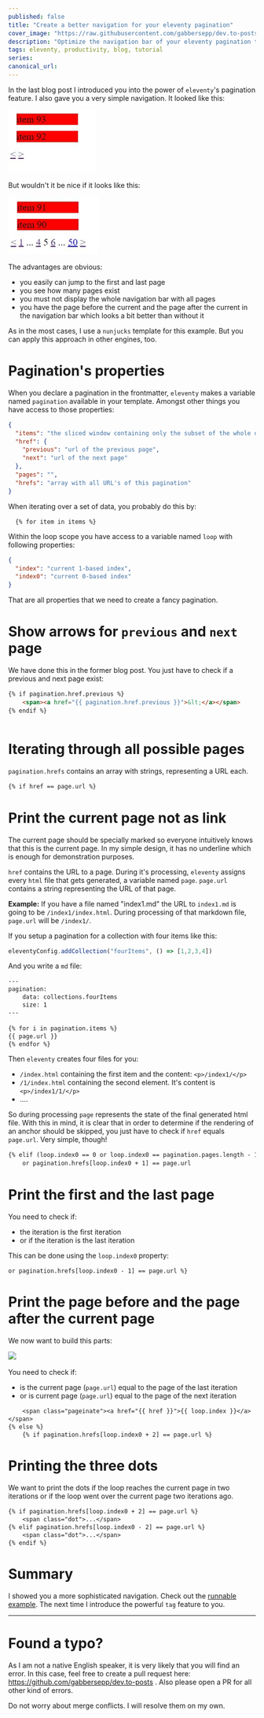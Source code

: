 ```yaml
---
published: false
title: "Create a better navigation for your eleventy pagination"
cover_image: "https://raw.githubusercontent.com/gabbersepp/dev.to-posts/master/blog-posts/private-page/eleventy-better-navigation/assets/header.png"
description: "Optimize the navigation bar of your eleventy pagination to make it look more appealing"
tags: eleventy, productivity, blog, tutorial
series:
canonical_url:
---
```


In the last blog post I introduced you into the power of `eleventy`'s pagination feature. I also gave you a very simple navigation. It looked like this:

![](./assets/simple.jpg)

But wouldn't it be nice if it looks like this:

![](./assets/better.jpg)

The advantages are obvious:
+ you easily can jump to the first and last page
+ you see how many pages exist
+ you must not display the whole navigation bar with all pages
+ you have the page before the current and the page after the current in the navigation bar which looks a bit better than without it

As in the most cases, I use a `nunjucks` template for this example. But you can apply this approach in other engines, too.

# Pagination's properties

When you declare a pagination in the frontmatter, `eleventy` makes a variable named `pagination` available in your template. Amongst other things you have access to those properties:

```json
{
  "items": "the sliced window containing only the subset of the whole data set",
  "href": {
    "previous": "url of the previous page",
    "next": "url of the next page"
  },
  "pages": "",
  "hrefs": "array with all URL's of this pagination"
}
```

When iterating over a set of data, you probably do this by:

```
  {% for item in items %}
```

Within the loop scope you have access to a variable named `loop` with following properties:

```json
{
  "index": "current 1-based index",
  "index0": "current 0-based index"
}
```

That are all properties that we need to create a fancy pagination.

# Show arrows for `previous` and `next` page
We have done this in the former blog post. You just have to check if a previous and next page exist:

<!-- embedme project/views/index.njk#L12-L14 -->
```html
{% if pagination.href.previous %}
    <span><a href="{{ pagination.href.previous }}">&lt;</a></span>
{% endif %}
```

<!-- embedme project/views/index.njk#L37-L39 -->
```html

```

# Iterating through all possible pages

`pagination.hrefs` contains an array with strings, representing a URL each.

<!-- embedme project/views/index.njk#L18-L18 -->
```html
{% if href == page.url %}
```

# Print the current page not as link
The current page should be specially marked so everyone intuitively knows that this is the current page.
In my simple design, it has no underline which is enough for demonstration purposes. 

`href` contains the URL to a page. During it's processing, `eleventy` assigns every `html` file that gets generated, a variable named `page`. `page.url` contains a string representing the URL of that page.

**Example:**
If you have a file named "index1.md" the URL to `index1.md` is going to be `/index1/index.html`. During processing of that markdown file, `page.url` will be `/index1/`. 

If you setup a pagination for a collection with four items like this:
```js
eleventyConfig.addCollection("fourItems", () => [1,2,3,4])
```

And you write a `md` file:

```
---
pagination: 
    data: collections.fourItems
    size: 1
---

{% for i in pagination.items %}
{{ page.url }}
{% endfor %}
```

Then `eleventy` creates four files for you:
+ `/index.html` containing the first item and the content: `<p>/index1/</p>`
+ `/1/index.html` containing the second element. It's content is `<p>/index1/1/</p>`
+ ....

So during processing `page` represents the state of the final generated html file.
With this in mind, it is clear that in order to determine if the rendering of an anchor should be skipped, you just have to check if `href` equals `page.url`. Very simple, though!

<!-- embedme project/views/index.njk#L20-L21 -->
```html
{% elif (loop.index0 == 0 or loop.index0 == pagination.pages.length - 1)
    or pagination.hrefs[loop.index0 + 1] == page.url
```
 
# Print the first and the last page

You need to check if:
+ the iteration is the first iteration
+ or if the iteration is the last iteration

This can be done using the `loop.index0` property:

<!-- embedme project/views/index.njk#L22-L22 -->
```
or pagination.hrefs[loop.index0 - 1] == page.url %}
```

# Print the page before and the page after the current page

We now want to build this parts:

![](./assets/better-1.jpg)

You need to check if:
+ is the current page (`page.url`) equal to the page of the last iteration
+ or is current page (`page.url`) equal to the page of the next iteration

<!-- embedme project/views/index.njk#L23-L25 -->
```
    <span class="pageinate"><a href="{{ href }}">{{ loop.index }}</a></span>
{% else %}
    {% if pagination.hrefs[loop.index0 + 2] == page.url %}
```

# Printing the three dots

We want to print the dots if the loop reaches the current page in two iterations or if the loop went over the current page two iterations ago.

<!-- embedme project/views/index.njk#L25-L29 -->
```
{% if pagination.hrefs[loop.index0 + 2] == page.url %}
    <span class="dot">...</span>
{% elif pagination.hrefs[loop.index0 - 2] == page.url %}
    <span class="dot">...</span>
{% endif %}
```

# Summary
I showed you a more sophisticated navigation. Check out the [runnable example](https://github.com/gabbersepp/dev.to-posts/tree/master/blog-posts/private-page/eleventy-better-navigation/project). The next time I introduce the powerful `tag` feature to you.

----

# Found a typo?
As I am not a native English speaker, it is very likely that you will find an error. In this case, feel free to create a pull request here: https://github.com/gabbersepp/dev.to-posts . Also please open a PR for all other kind of errors.

Do not worry about merge conflicts. I will resolve them on my own. 
